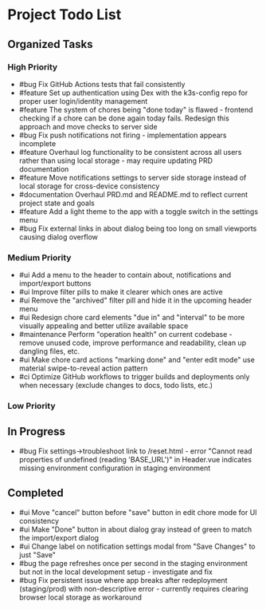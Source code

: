 # Project Todo List

## Organized Tasks
<!-- Copilot will maintain this section -->

### High Priority
<!-- Critical bugs and important features -->

- #bug Fix GitHub Actions tests that fail consistently
- #feature Set up authentication using Dex with the k3s-config repo for proper user login/identity management
- #feature The system of chores being "done today" is flawed - frontend checking if a chore can be done again today fails. Redesign this approach and move checks to server side
- #bug Fix push notifications not firing - implementation appears incomplete
- #feature Overhaul log functionality to be consistent across all users rather than using local storage - may require updating PRD documentation
- #feature Move notifications settings to server side storage instead of local storage for cross-device consistency
- #documentation Overhaul PRD.md and README.md to reflect current project state and goals
- #feature Add a light theme to the app with a toggle switch in the settings menu
- #bug Fix external links in about dialog being too long on small viewports causing dialog overflow

### Medium Priority
<!-- Enhancements and improvements -->
- #ui Add a menu to the header to contain about, notifications and import/export buttons
- #ui Improve filter pills to make it clearer which ones are active
- #ui Remove the "archived" filter pill and hide it in the upcoming header menu
- #ui Redesign chore card elements "due in" and "interval" to be more visually appealing and better utilize available space
- #maintenance Perform "operation health" on current codebase - remove unused code, improve performance and readability, clean up dangling files, etc.
- #ui Make chore card actions "marking done" and "enter edit mode" use material swipe-to-reveal action pattern
- #ci Optimize GitHub workflows to trigger builds and deployments only when necessary (exclude changes to docs, todo lists, etc.)

### Low Priority
<!-- Nice-to-haves and maintenance tasks -->

## In Progress
<!-- Tasks currently being worked on -->
- #bug Fix settings->troubleshoot link to /reset.html - error "Cannot read properties of undefined (reading 'BASE_URL')" in Header.vue indicates missing environment configuration in staging environment

## Completed
<!-- Finished tasks -->
- #ui Move "cancel" button before "save" button in edit chore mode for UI consistency
- #ui Make "Done" button in about dialog gray instead of green to match the import/export dialog
- #ui Change label on notification settings modal from "Save Changes" to just "Save"
- #bug the page refreshes once per second in the staging environment but not in the local development setup - investigate and fix
- #bug Fix persistent issue where app breaks after redeployment (staging/prod) with non-descriptive error - currently requires clearing browser local storage as workaround
